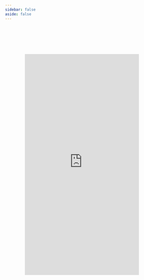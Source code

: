 ```yaml
---
sidebar: false
aside: false
---
```


<style>
  .mobile {
    margin: 0 auto;
    width: 430px;
    height: 820px;
    background-image: url(../assets/phone.png);
    background-size: 100% 100%;
    display: flex;
    flex-flow: column nowrap;
    justify-content: center;
    align-items: center;
  }
  .mobile-header {
    height: 94px;
  }
 
  .mobile-main {
    flex: 1;
  }
  .mobile-main iframe {
    width: 375px;
    height: 100%;
    border: none;
  }

  .mobile-footer {
    flex-shrink: 0;
    height: 94px;
  }
</style>

<div class="mobile">
  <div class="mobile-header">
    <div class="mobile-header-icon"></div>
  </div>
  <div class="mobile-main">
    <iframe src="https://sunviv.github.io/uniapp-template" />
  </div>
  <div class="mobile-footer">
    <div class="mobile-footer-icon"></div>
  </div>
</div>
